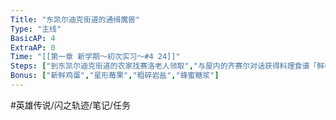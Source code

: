 ```yaml
---
Title: "东凯尔迪克街道的通缉魔兽"
Type: "主线"
BasicAP: 4
ExtraAP: 0
Time: "[[第一章 新学期～初次实习～#4 24]]"
Steps: ["到东凯尔迪克街道的农家找赛洛老人领取","与屋内的齐赛尔对话获得料理食谱「鲜榨果汁」","到东凯尔迪克街道2高台处打通缉魔兽: [[恐怖蜥龙]]","打败后回去报告"]
Bonus: ["新鲜鸡蛋","星形莓果","粗碎岩盐","蜂蜜糖浆"]
---
```


#英雄传说/闪之轨迹/笔记/任务
